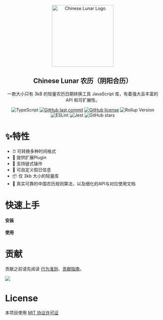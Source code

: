 <div align="center">
  <a href="https://github.com/LIjiAngChen8/chinese-lunar" target="_blank">
    <img alt="Chinese Lunar Logo" width="200" src="https://user-images.githubusercontent.com/48879481/223386976-705d91d0-3709-43ed-8cdf-4cde44b5a16b.png"/>
  </a>
</div>

<div align="center">
  <h2>Chinese Lunar 农历（阴阳合历）</h2>
  一款大小只有 3kB 的轻量农历日期转换工具 JavaScript 库，有着强大且丰富的 API 和可扩展性。
</div>

<div align="center">

![TypeScript](https://img.shields.io/badge/TypeScript-4.9.5-%23165DFF)
[![GitHub last commit](https://img.shields.io/github/last-commit/LIjiAngChen8/chinese-lunar.svg)](https://github.com/LIjiAngChen8/chinese-lunar/commit/master)
[![GitHub license](https://img.shields.io/github/license/LIjiAngChen8/chinese-lunar.svg)](https://github.com/LIjiAngChen8/chinese-lunar/blob/master/LICENSE)
![Rollup Version](https://img.shields.io/badge/Rollup-v3.12.0-orange)
![ESLint](https://img.shields.io/badge/ESLint-v8.33.0-orange)
![Jest](https://img.shields.io/badge/Jest-v29.4.3-orange)
![GitHub stars](https://img.shields.io/github/stars/LIjiAngChen8/chinese-lunar?style=social)


</div>

# ✨特性
- ⏰ 可转换多种时间格式
- 🔌 提供扩展Plugin
- 🔗 支持链式操作
- 📌 可自定义假日信息
- 📦 仅 3kb 大小的轻量库
- 📑 真实可靠的中国农历规则算法，以及细化的API与对应使用文档

# 快速上手

#### 安装

#### 使用


# 贡献
贡献之前请先阅读 [行为准则](./CODE_OF_CONDUCT_CN.md)、[贡献指南](./CONTRIBUTING.md)。

<a href="https://github.com/LIjiAngChen8/chinese-lunar/graphs/contributors"><img src="https://contrib.rocks/image?repo=LIjiAngChen8/chinese-lunar" />
</a>

# License

本项目使用 [MIT 协议许可证](./LICENSE)
